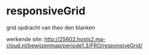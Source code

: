 # responsiveGrid
grid opdracht van theo den blanken

werkende site: http://25602.hosts2.ma-cloud.nl/bewijzenmap/periode1.3/FRO/responsiveGrid/
